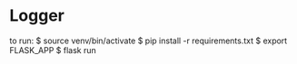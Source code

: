 # Logger

to run:
$ source venv/bin/activate
$ pip install -r requirements.txt
$ export FLASK_APP
$ flask run
